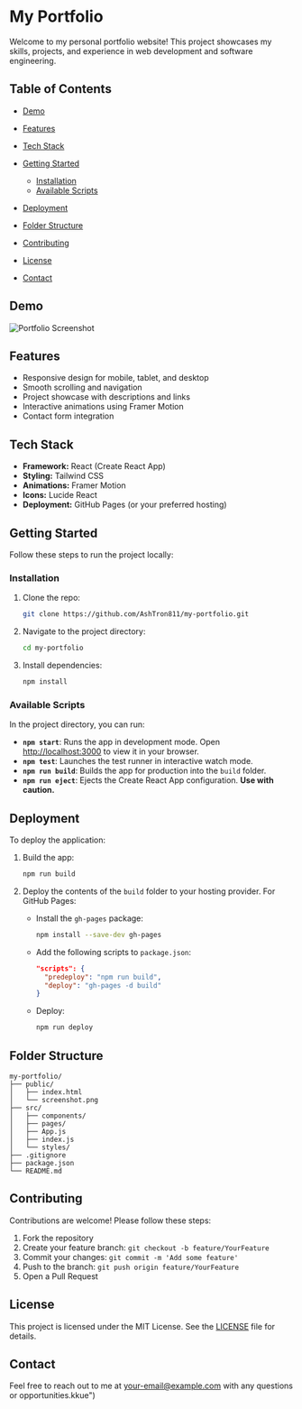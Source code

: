 # My Portfolio

Welcome to my personal portfolio website! This project showcases my skills, projects, and experience in web development and software engineering.

## Table of Contents

* [Demo](#demo)
* [Features](#features)
* [Tech Stack](#tech-stack)
* [Getting Started](#getting-started)

  * [Installation](#installation)
  * [Available Scripts](#available-scripts)
* [Deployment](#deployment)
* [Folder Structure](#folder-structure)
* [Contributing](#contributing)
* [License](#license)
* [Contact](#contact)

## Demo

<!-- If you have a live demo, uncomment the line below and replace the URL -->

<!-- [Live Preview](https://your-portfolio-site.com) -->

![Portfolio Screenshot](./public/screenshot.png)

## Features

* Responsive design for mobile, tablet, and desktop
* Smooth scrolling and navigation
* Project showcase with descriptions and links
* Interactive animations using Framer Motion
* Contact form integration

## Tech Stack

* **Framework:** React (Create React App)
* **Styling:** Tailwind CSS
* **Animations:** Framer Motion
* **Icons:** Lucide React
* **Deployment:** GitHub Pages (or your preferred hosting)

## Getting Started

Follow these steps to run the project locally:

### Installation

1. Clone the repo:

   ```bash
   git clone https://github.com/AshTron811/my-portfolio.git
   ```
2. Navigate to the project directory:

   ```bash
   cd my-portfolio
   ```
3. Install dependencies:

   ```bash
   npm install
   ```

### Available Scripts

In the project directory, you can run:

* **`npm start`**: Runs the app in development mode. Open [http://localhost:3000](http://localhost:3000) to view it in your browser.
* **`npm test`**: Launches the test runner in interactive watch mode.
* **`npm run build`**: Builds the app for production into the `build` folder.
* **`npm run eject`**: Ejects the Create React App configuration. **Use with caution.**

## Deployment

To deploy the application:

1. Build the app:

   ```bash
   npm run build
   ```
2. Deploy the contents of the `build` folder to your hosting provider. For GitHub Pages:

   * Install the `gh-pages` package:

     ```bash
     npm install --save-dev gh-pages
     ```
   * Add the following scripts to `package.json`:

     ```json
     "scripts": {
       "predeploy": "npm run build",
       "deploy": "gh-pages -d build"
     }
     ```
   * Deploy:

     ```bash
     npm run deploy
     ```

## Folder Structure

```
my-portfolio/
├── public/
│   ├── index.html
│   └── screenshot.png
├── src/
│   ├── components/
│   ├── pages/
│   ├── App.js
│   ├── index.js
│   └── styles/
├── .gitignore
├── package.json
└── README.md
```

## Contributing

Contributions are welcome! Please follow these steps:

1. Fork the repository
2. Create your feature branch: `git checkout -b feature/YourFeature`
3. Commit your changes: `git commit -m 'Add some feature'`
4. Push to the branch: `git push origin feature/YourFeature`
5. Open a Pull Request

## License

This project is licensed under the MIT License. See the [LICENSE](LICENSE) file for details.

## Contact

Feel free to reach out to me at [your-email@example.com](mailto:your-email@example.com) with any questions or opportunities.kkue")
